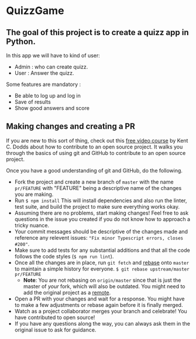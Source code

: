 # QuizzGame

## The goal of this project is to create a quizz app in Python.

In this app we will have to kind of user:
 - Admin : who can create quizz.
 - User : Answer the quizz.
 
Some features are mandatory : 
   - Be able to log up and log in
   - Save of results 
   - Show good answers and score



## Making changes and creating a PR

If you are new to this sort of thing, check out this [free video course](https://egghead.io/courses/how-to-contribute-to-an-open-source-project-on-github) by Kent C. Dodds about how to contribute to an open source project. It walks you through the basics of using git and GitHub to contribute to an open source project.

Once you have a good understanding of git and GitHub, do the following.

- Fork the project and create a new branch of `master` with the name `pr/FEATURE` with "FEATURE" being a descriptive name of the changes you are making.
- Run `$ npm install` This will install dependencies and also run the linter, test suite, and build the project to make sure everything works okay.
- Assuming there are no problems, start making changes! Feel free to ask questions in the issue you created if you do not know how to approach a tricky nuance.
- Your commit messages should be descriptive of the changes made and reference any relevent issues: `"Fix minor Typescript errors, closes #200"`.
- Make sure to add tests for any substantial additions and that all the code follows the code styles (`$ npm run lint`).
- Once all the changes are in place, run `git fetch` and [rebase](https://git-scm.com/book/en/v2/Git-Branching-Rebasing) onto `master` to maintain a simple history for everyone. `$ git rebase upstream/master pr/FEATURE`
  - **Note**: You are not rebasing on `origin/master` since that is just the master of _your_ fork, which will also be outdated. You might need to add the original project as a [remote](https://git-scm.com/docs/git-remote#Documentation/git-remote.txt-emaddem).
- Open a PR with your changes and wait for a response. You might have to make a few adjustments or rebase again before it is finally merged.
- Watch as a project collaborator merges your branch and celebrate! You have contributed to open source!
- If you have any questions along the way, you can always ask them in the original issue to ask for guidance.
